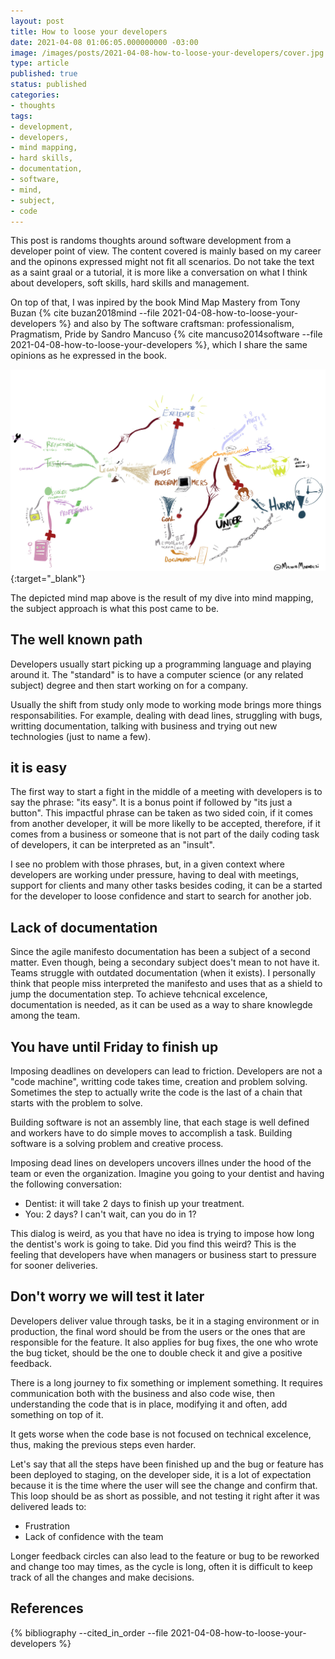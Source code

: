 ```yaml
---
layout: post
title: How to loose your developers
date: 2021-04-08 01:06:05.000000000 -03:00
image: /images/posts/2021-04-08-how-to-loose-your-developers/cover.jpg
type: article
published: true
status: published
categories:
- thoughts
tags:
- development,
- developers,
- mind mapping,
- hard skills,
- documentation,
- software,
- mind,
- subject,
- code
---
```


This post is randoms thoughts around software development from a developer
point of view. The content covered is mainly based on my career and
the opinons expressed might not fit all scenarios. Do not take
the text as a saint graal or a tutorial, it is more like a conversation on what
I think about developers, soft skills, hard skills and management.

On top of that, I was inpired by the book Mind Map Mastery from Tony Buzan
{% cite buzan2018mind --file 2021-04-08-how-to-loose-your-developers %} and
also by The software craftsman: professionalism, Pragmatism, Pride by
Sandro Mancuso {% cite mancuso2014software --file 2021-04-08-how-to-loose-your-developers %},
which I share the same opinions as he expressed in the book.

[![Mind mapping - how to loose your developers](/images/posts/2021-04-08-how-to-loose-your-developers/mindmapping.jpg)](/images/posts/2021-04-08-how-to-loose-your-developers/mindmapping.jpg){:target="_blank"}

The depicted mind map above is the result of my dive into mind mapping, the
subject approach is what this post came to be.

## The well known path

Developers usually start picking up a programming language and playing around
it. The "standard" is to have a computer science (or any related subject) degree
and then start working on for a company.

Usually the shift from study only mode to working mode brings more things
responsabilities. For example, dealing with dead lines, struggling with
bugs, writting documentation, talking with business and trying out new
technologies (just to name a few).

## it is easy

The first way to start a fight in the middle of a meeting with developers is
to say the phrase: "its easy". It is a bonus point if followed by "its just
a button". This impactful phrase can be taken as two sided coin, if it comes
from another developer, it will be more likelly to be accepted, therefore,
if it comes from a business or someone that is not part of the daily
coding task of developers, it can be interpreted as an "insult".

I see no problem with those phrases, but, in a given context where developers
are working under pressure, having to deal with meetings, support for clients
and many other tasks besides coding, it can be a started for the developer
to loose confidence and start to search for another job.

## Lack of documentation

Since the agile manifesto documentation has been a subject of a second matter.
Even though, being a secondary subject does't mean to not have it. Teams
struggle with outdated documentation (when it exists). I personally think
that people miss interpreted the manifesto and uses that as a shield to
jump the documentation step. To achieve tehcnical excelence, documentation
is needed, as it can be used as a way to share knowlegde among the team.

## You have until Friday to finish up

Imposing deadlines on developers can lead to friction. Developers are not
a "code machine", writting code takes time, creation and problem solving.
Sometimes the step to actually write the code is the last of a chain that
starts with the problem to solve.

Building software is not an assembly line, that each stage is well defined
and workers have to do simple moves to accomplish a task. Building software
is a solving problem and creative process.

Imposing dead lines on developers uncovers illnes under the hood of the
team or even the organization. Imagine you going to your dentist and having
the following conversation:

- Dentist: it will take 2 days to finish up your treatment.
- You:  2 days? I can't wait, can you do in 1?

This dialog is weird, as you that have no idea is trying to impose how long
the dentist's work is going to take. Did you find this weird? This is the feeling
that developers have when managers or business start to pressure for
sooner deliveries.

## Don't worry we will test it later

Developers deliver value through tasks, be it in a staging environment or in
production, the final word should be from the users or the ones that are
responsible for the feature. It also applies for bug fixes, the one who
wrote the bug ticket, should be the one to double check it and
give a positive feedback.

There is a long journey to fix something or implement something. It requires
communication both with the business and also code wise, then understanding
the code that is in place, modifying it and often, add something on top of
it.

It gets worse when the code base is not focused on technical excelence, thus,
making the previous steps even harder.

Let's say that all the steps have been finished up and the bug or feature
has been deployed to staging, on the developer side, it is a lot of
expectation because it is the time where the user will see
the change and confirm that. This loop should be as short as possible, and
not testing it right after it was delivered leads to:

- Frustration
- Lack of confidence with the team

Longer feedback circles can also lead to the feature or bug to be reworked
and change too may times, as the cycle is long, often it is difficult to
keep track of all the changes and make decisions.

## References

{% bibliography --cited_in_order --file 2021-04-08-how-to-loose-your-developers %}